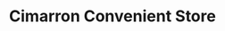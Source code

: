 ---
title: "Cimarron Convenient Store"
url: /gladwin/cimarron-convenient-store/
shop: convenience
---